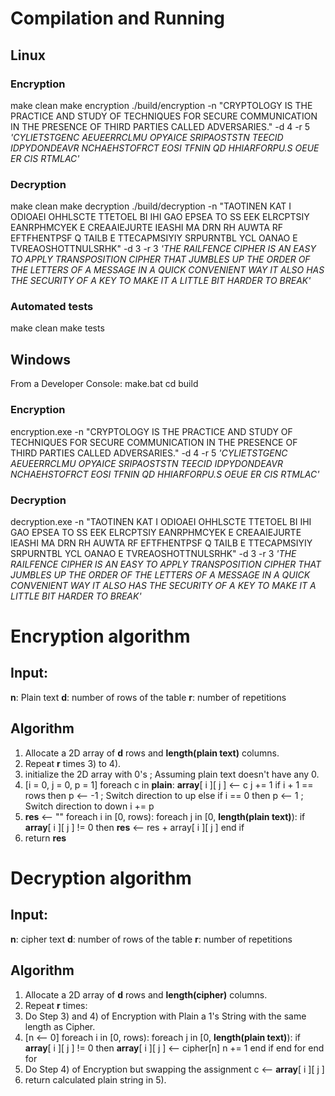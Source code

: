 # Compilation and Running
## Linux
### Encryption
make clean
make encryption
./build/encryption  -n "CRYPTOLOGY IS THE PRACTICE AND STUDY OF TECHNIQUES FOR SECURE COMMUNICATION IN THE PRESENCE OF THIRD PARTIES CALLED ADVERSARIES." -d 4 -r 5
*'CYLIETSTGENC AEUEERRCLMU OPYAICE  SRIPAOSTSTN TEECID  IDPYDONDEAVR NCHAEHSTOFRCT EOSI TFNIN QD HHIARFORPU.S  OEUE ER  CIS RTMLAC'*

### Decryption
make clean
make decryption
./build/decryption -n "TAOTINEN KAT I ODIOAEI OHHLSCTE TTETOEL BI IHI GAO   EPSEA TO SS  EEK  ELRCPTSIY EANRPHMCYEK E CREAAIEJURTE  IEASHI MA DRN RH  AUWTA RF EFTFHENTPSF Q   TAILB E TTECAPMSIYIY SRPURNTBL YCL OANAO  E  TVREAOSHOTTNULSRHK" -d 3 -r 3
*'THE RAILFENCE CIPHER IS AN EASY TO APPLY TRANSPOSITION CIPHER THAT JUMBLES UP THE ORDER OF THE LETTERS OF A MESSAGE IN A QUICK CONVENIENT WAY IT ALSO HAS THE SECURITY OF A KEY TO MAKE IT A LITTLE BIT HARDER TO BREAK'*

### Automated tests
make clean
make tests

## Windows
From a Developer Console:
make.bat
cd build

### Encryption
encryption.exe -n "CRYPTOLOGY IS THE PRACTICE AND STUDY OF TECHNIQUES FOR SECURE COMMUNICATION IN THE PRESENCE OF THIRD PARTIES CALLED ADVERSARIES." -d 4 -r 5
*'CYLIETSTGENC AEUEERRCLMU OPYAICE  SRIPAOSTSTN TEECID  IDPYDONDEAVR NCHAEHSTOFRCT EOSI TFNIN QD HHIARFORPU.S  OEUE ER  CIS RTMLAC'*

### Decryption
decryption.exe -n "TAOTINEN KAT I ODIOAEI OHHLSCTE TTETOEL BI IHI GAO   EPSEA TO SS  EEK  ELRCPTSIY EANRPHMCYEK E CREAAIEJURTE  IEASHI MA DRN RH  AUWTA RF EFTFHENTPSF Q   TAILB E TTECAPMSIYIY SRPURNTBL YCL OANAO  E  TVREAOSHOTTNULSRHK" -d 3 -r 3
*'THE RAILFENCE CIPHER IS AN EASY TO APPLY TRANSPOSITION CIPHER THAT JUMBLES UP THE ORDER OF THE LETTERS OF A MESSAGE IN A QUICK CONVENIENT WAY IT ALSO HAS THE SECURITY OF A KEY TO MAKE IT A LITTLE BIT HARDER TO BREAK'*


# Encryption algorithm
## Input:
**n**: Plain text
**d**: number of rows of the table
**r**: number of repetitions 

## Algorithm
1) Allocate a 2D array of **d** rows and **length(plain text)** columns.
2) Repeat **r** times 3) to 4).
3) initialize the 2D array with 0's ; Assuming plain text doesn't have any 0.
4)  [i = 0, j = 0, p = 1] 
    foreach c in **plain**:
        **array**[ i ][ j ] <-- c
        j += 1
        if i + 1 == rows then p <-- -1 ; Switch direction to up
        else if i == 0 then p <-- 1  ; Switch direction to down
        i += p
5)  **res** <-- ""
    foreach i in [0, rows):
        foreach j in [0, **length(plain text)**):
            if **array**[ i ][ j ] != 0 then
                **res** <-- res + array[ i ][ j ]
            end if
6) return **res**


# Decryption algorithm
## Input:
**n**: cipher text
**d**: number of rows of the table
**r**: number of repetitions 

## Algorithm
1) Allocate a 2D array of **d** rows and **length(cipher)** columns.
2) Repeat **r** times:
3) Do Step 3) and 4) of Encryption with Plain a 1's String with the same length as Cipher.
4)  [n <-- 0]
    foreach i in [0, rows):
        foreach j in [0, **length(plain text)**):
            if **array**[ i ][ j ] != 0 then
                **array**[ i ][ j ] <-- cipher[n]
                n += 1
            end if
        end for
    end for
5)  Do Step 4) of Encryption but swapping the assignment
    c <-- **array**[ i ][ j ]
6) return calculated plain string in 5).